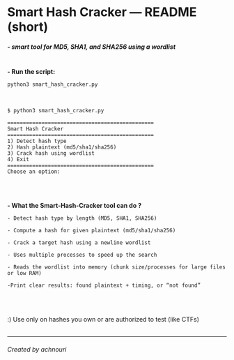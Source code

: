 # Smart Hash Cracker — README (short)

##### - smart tool for MD5, SHA1, and SHA256 using a wordlist<br><br>


**- Run the script:**

```bash
python3 smart_hash_cracker.py
```
<br>


```
$ python3 smart_hash_cracker.py 

===============================================
Smart Hash Cracker
===============================================
1) Detect hash type
2) Hash plaintext (md5/sha1/sha256)
3) Crack hash using wordlist
4) Exit
===============================================
Choose an option:
```

<br><br>


**- What the Smart-Hash-Cracker tool can do ?**

    - Detect hash type by length (MD5, SHA1, SHA256)

    - Compute a hash for given plaintext (md5/sha1/sha256)

    - Crack a target hash using a newline wordlist

    - Uses multiple processes to speed up the search

    - Reads the wordlist into memory (chunk size/processes for large files or low RAM)
    
    -Print clear results: found plaintext + timing, or “not found”

<br><br>

:) Use only on hashes you own or are authorized to test (like CTFs) <br><br>

---

###### Created by achnouri